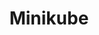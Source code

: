 ---
title: Minikube
description: LinuxFoundation
sidebar:
  order: 7
tableOfContents:
  minHeadingLevel: 2
  maxHeadingLevel: 4
---